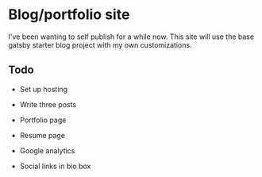 # Blog/portfolio site

I've been wanting to self publish for a while now. This site will use the base gatsby starter blog project with my own customizations.

## Todo

- Set up hosting

- Write three posts

- Portfolio page

- Resume page

- Google analytics

- Social links in bio box
